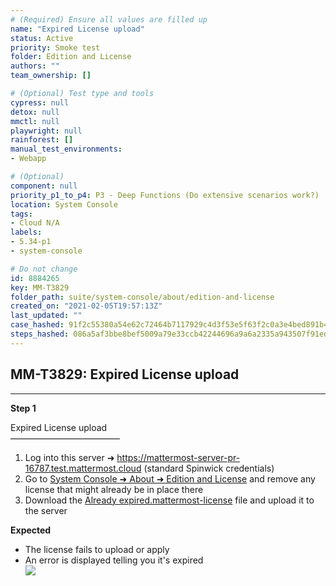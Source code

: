 ```yaml
---
# (Required) Ensure all values are filled up
name: "Expired License upload"
status: Active
priority: Smoke test
folder: Edition and License
authors: ""
team_ownership: []

# (Optional) Test type and tools
cypress: null
detox: null
mmctl: null
playwright: null
rainforest: []
manual_test_environments: 
- Webapp

# (Optional)
component: null
priority_p1_to_p4: P3 - Deep Functions (Do extensive scenarios work?)
location: System Console
tags: 
- Cloud N/A
labels: 
- 5.34-p1
- system-console

# Do not change
id: 8884265
key: MM-T3829
folder_path: suite/system-console/about/edition-and-license
created_on: "2021-02-05T19:57:13Z"
last_updated: ""
case_hashed: 91f2c55380a54e62c72464b7117929c4d3f53e5f63f2c0a3e4bed891b4d5e40b0db0e0443d5fa4267525821c640ccf71
steps_hashed: 086a5af3bbe8bef5009a79e33ccb42244696a9a6a2335a943507f91ed75f030390d328c080c2dffc909fd33206a5b06e
---
```


## MM-T3829: Expired License upload

---

**Step 1**

Expired License upload\
–––––––––––––––––––––––––

1. Log into this server ➜ <https://mattermost-server-pr-16787.test.mattermost.cloud> (standard Spinwick credentials)
2. Go to [System Console ➜ About ➜ Edition and License](https://mattermost-server-pr-16787.test.mattermost.cloud/admin_console/about/license) and remove any license that might already be in place there
3. Download the [Already expired.mattermost-license](https://drive.google.com/file/d/1CxksU73Wm64SxwV6D3T-2J1Yx13wGy6r/view?usp=sharing) file and upload it to the server

**Expected**

- The license fails to upload or apply
- An error is displayed telling you it's expired
  \
  ![](https://smartbear-tm4j-prod-us-west-2-attachment-rich-text.s3.us-west-2.amazonaws.com/embedded-f3277290f945470c4add5d21ef3dc7ca7b74388fc7152bfb6b99ae58c66a95a8-1612556823249-2021-02-05_15-24-50.2021-02-05+15_26_06.gif)
